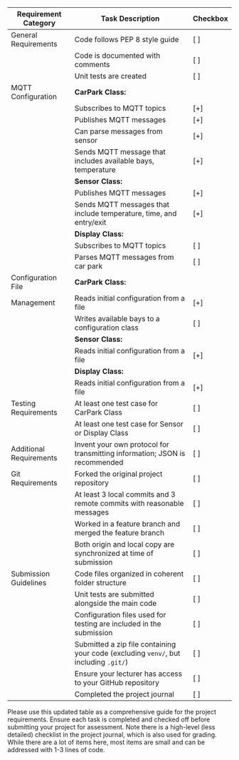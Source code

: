 | Requirement Category     | Task Description                                                                                                       | Checkbox |
|--------------------------|------------------------------------------------------------------------------------------------------------------------|----------|
| General Requirements     | Code follows PEP 8 style guide                                                                                        | [ ]      |
|                          | Code is documented with comments                                                                                       | [ ]      |
|                          | Unit tests are created                                                                                                 | [ ]      |
| MQTT Configuration       | **CarPark Class:**                                                                                                     |          |
|                          | Subscribes to MQTT topics                                                                                              | [+]      |
|                          | Publishes MQTT messages                                                                                                | [+]      |
|                          | Can parse messages from sensor                                                                          | [+]      |
|                          | Sends MQTT message that includes available bays, temperature                                                                         | [+]      |
|                          | **Sensor Class:**                                                                                                      |          |
|                          | Publishes MQTT messages                                                                                                | [+]      |
|                          | Sends MQTT messages that include temperature, time, and entry/exit                                                                                        | [+]      |
|                          | **Display Class:**                                                                                                     |          |
|                          | Subscribes to MQTT topics                                                                                              | [ ]      |
|                          | Parses MQTT messages from car park                                                                                        | [ ]      |
| Configuration File       | **CarPark Class:**                                                                                                     |          |
| Management               | Reads initial configuration from a file                                                                                | [+]      |
|                          | Writes available bays to a configuration class                                                                         | [ ]      |
|                          | **Sensor Class:**                                                                                                      |          |
|                          | Reads initial configuration from a file                                                                                | [+]      |
|                          | **Display Class:**                                                                                                     |          |
|                          | Reads initial configuration from a file                                                                                | [+]      |
| Testing Requirements     | At least one test case for CarPark Class                                                                               | [ ]      |
|                          | At least one test case for Sensor or Display Class                                                                     | [ ]      |
| Additional Requirements  | Invent your own protocol for transmitting information; JSON is recommended                                             | [ ]      |
| Git Requirements         | Forked the original project repository                                                                                 | [ ]      |
|                          | At least 3 local commits and 3 remote commits with reasonable messages                                                  | [ ]      |
|                          | Worked in a feature branch and merged the feature branch                                                               | [ ]      |
|                          | Both origin and local copy are synchronized at time of submission                                                      | [ ]      |
| Submission Guidelines    | Code files organized in coherent folder structure                                                                      | [ ]      |
|                          | Unit tests are submitted alongside the main code                                                                       | [ ]      |
|                          | Configuration files used for testing are included in the submission                                                    | [ ]      |
|                          | Submitted a zip file containing your code (excluding `venv/`, but including `.git/`)                                   | [ ]      |
|                          | Ensure your lecturer has access to your GitHub repository                                                              | [ ]      |
|                          | Completed the project journal                                                                                          | [ ]      |

Please use this updated table as a comprehensive guide for the project requirements. Ensure each task is completed and checked off before submitting your project for assessment.
Note there is a high-level (less detailed) checklist in the project journal, which is also used for grading. 
While there are a lot of items here, most items are small and can be addressed with 1-3 lines of code.
